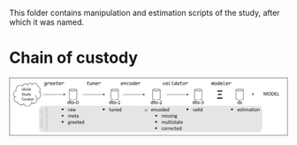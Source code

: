 This folder contains manipulation and estimation scripts of the study, after which it was named. 

# Chain of custody

<img src="../../libs/images/support/chain-of-custody.jpg" width="900px" /> 